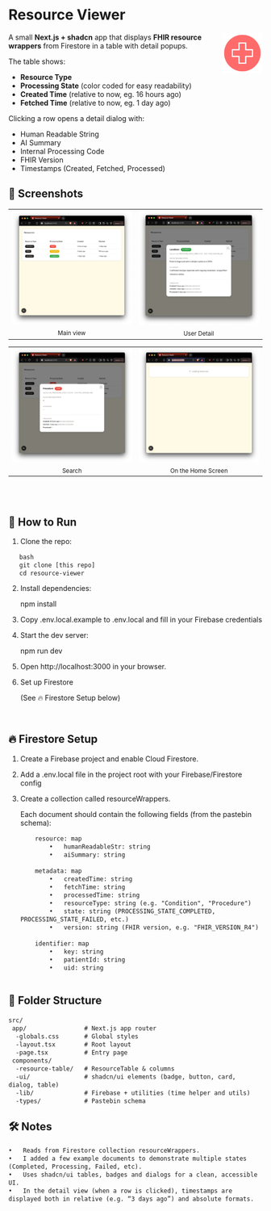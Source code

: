 # Resource Viewer

<img src="/screenshots/MainIcon1.png" width="80" alt="Icon" align="right">

A small **Next.js + shadcn** app that displays **FHIR resource wrappers** from Firestore in a table with detail popups.  

The table shows:  
- **Resource Type**  
- **Processing State** (color coded for easy readability)  
- **Created Time** (relative to now, eg. 16 hours ago)  
- **Fetched Time** (relative to now, eg. 1 day ago)  

Clicking a row opens a detail dialog with:  
- Human Readable String  
- AI Summary  
- Internal Processing Code  
- FHIR Version  
- Timestamps (Created, Fetched, Processed)

## 📸  Screenshots

<table>
  <tr>
    <td align="center">
      <img src="screenshots/Screenshot_Full_Table.png" width="500"/>
      <br><sub>Main view</sub>
    </td>
    <td align="center">
      <img src="screenshots/Screenshot_Complete_Example.png" width="500"/>
      <br><sub>User Detail</sub>
    </td>
  </tr>
</table>

<table>
  <tr>
	<td align="center">
      <img src="screenshots/Screenshot_Fail_Example.png"width="500"/>
      <br><sub>Search</sub>
    </td>
    <td align="center">
      <img src="screenshots/Screenshot_Loading.png" width="500"/>
      <br><sub>On the Home Screen</sub>
    </td>
  </tr>
</table>

<br><br>

## 🚀 How to Run

1. Clone the repo:
   
```
   bash
   git clone [this repo]
   cd resource-viewer
```

2.	Install dependencies:

    npm install


3.	Copy .env.local.example to .env.local and fill in your Firebase credentials

5.	Start the dev server:

    npm run dev

6.	Open http://localhost:3000 in your browser.

7.  Set up Firestore

    (See 🔥 Firestore Setup below)

<br>

## 🔥 Firestore Setup


1.	Create a Firebase project and enable Cloud Firestore.

2.	Add a .env.local file in the project root with your Firebase/Firestore config <br />

3.	Create a collection called resourceWrappers.

  	Each document should contain the following fields (from the pastebin schema):
  	```
  		resource: map
            •	humanReadableStr: string
            •	aiSummary: string

		metadata: map
            •	createdTime: string
            •	fetchTime: string
            •	processedTime: string
            •	resourceType: string (e.g. "Condition", "Procedure")
            •	state: string (PROCESSING_STATE_COMPLETED, PROCESSING_STATE_FAILED, etc.)
            •	version: string (FHIR version, e.g. "FHIR_VERSION_R4")
		
        identifier: map
            •	key: string
            •	patientId: string
            •	uid: string


## 📂  Folder Structure
	src/
	 app/                # Next.js app router
	  -globals.css       # Global styles
	  -layout.tsx        # Root layout
	  -page.tsx          # Entry page
	 components/
	  -resource-table/   # ResourceTable & columns
	  -ui/               # shadcn/ui elements (badge, button, card, dialog, table)
	  -lib/              # Firebase + utilities (time helper and utils)
	  -types/            # Pastebin schema

## 🛠️ Notes
	•	Reads from Firestore collection resourceWrappers.
	•	I added a few example documents to demonstrate multiple states (Completed, Processing, Failed, etc).
	•	Uses shadcn/ui tables, badges and dialogs for a clean, accessible UI.
	•	In the detail view (when a row is clicked), timestamps are displayed both in relative (e.g. “3 days ago”) and absolute formats.

